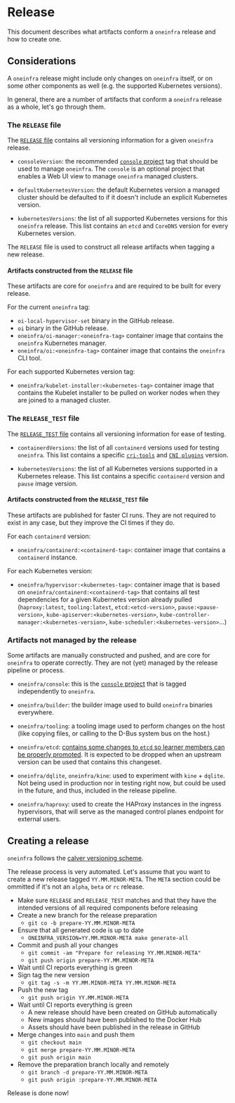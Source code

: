 # Release

This document describes what artifacts conform a `oneinfra` release
and how to create one.


## Considerations

A `oneinfra` release might include only changes on `oneinfra` itself,
or on some other components as well (e.g. the supported Kubernetes
versions).

In general, there are a number of artifacts that conform a `oneinfra`
release as a whole, let's go through them.


### The `RELEASE` file

The [`RELEASE` file](../RELEASE) contains all versioning information
for a given `oneinfra` release.

* `consoleVersion`: the recommended [`console`
  project](https://github.com/oneinfra/console) tag that should be
  used to manage `oneinfra`. The `console` is an optional project that
  enables a Web UI view to manage `oneinfra` managed clusters.

* `defaultKubernetesVersion`: the default Kubernetes version a managed
  cluster should be defaulted to if it doesn't include an explicit
  Kubernetes version.

* `kubernetesVersions`: the list of all supported Kubernetes versions
  for this `oneinfra` release. This list contains an `etcd` and
  `CoreDNS` version for every Kubernetes version.

The `RELEASE` file is used to construct all release artifacts when
tagging a new release.


#### Artifacts constructed from the `RELEASE` file

These artifacts are core for `oneinfra` and are required to be built
for every release.

For the current `oneinfra` tag:

* `oi-local-hypervisor-set` binary in the GitHub release.
* `oi` binary in the GitHub release.
* `oneinfra/oi-manager:<oneinfra-tag>` container image that contains
  the `oneinfra` Kubernetes manager.
* `oneinfra/oi:<oneinfra-tag>` container image that contains the
  `oneinfra` CLI tool.

For each supported Kubernetes version tag:

* `oneinfra/kubelet-installer:<kubernetes-tag>` container image that
  contains the Kubelet installer to be pulled on worker nodes when
  they are joined to a managed cluster.


### The `RELEASE_TEST` file

The [`RELEASE_TEST` file](../RELEASE_TEST) contains all versioning
information for ease of testing.

* `containerdVersions`: the list of all `containerd` versions used for
  testing `oneinfra`. This list contains a specific
  [`cri-tools`](https://github.com/kubernetes-sigs/cri-tools) and
  [`CNI plugins`](https://github.com/containernetworking/plugins)
  version.

* `kubernetesVersions`: the list of all Kubernetes versions supported
  in a Kubernetes release. This list contains a specific `containerd`
  version and `pause` image version.


#### Artifacts constructed from the `RELEASE_TEST` file

These artifacts are published for faster CI runs. They are not
required to exist in any case, but they improve the CI times if they
do.

For each `containerd` version:

* `oneinfra/containerd:<containerd-tag>`: container image that
  contains a `containerd` instance.

For each Kubernetes version:

* `oneinfra/hypervisor:<kubernetes-tag>`: container image that is
  based on `oneinfra/containerd:<containerd-tag>` that contains all
  test dependencies for a given Kubernetes version already pulled
  (`haproxy:latest`, `tooling:latest`, `etcd:<etcd-version>`,
  `pause:<pause-version>`, `kube-apiserver:<kubernetes-version>`,
  `kube-controller-manager:<kubernetes-version>`,
  `kube-scheduler:<kubernetes-version>`...)


### Artifacts not managed by the release

Some artifacts are manually constructed and pushed, and are core for
`oneinfra` to operate correctly. They are not (yet) managed by the
release pipeline or process.

* `oneinfra/console`: this is the [`console`
  project](https://github.com/oneinfra/console) that is tagged
  independently to `oneinfra`.

* `oneinfra/builder`: the builder image used to build `oneinfra`
  binaries everywhere.

* `oneinfra/tooling`: a tooling image used to perform changes on the
  host (like copying files, or calling to the D-Bus system bus on the
  host.)

* `oneinfra/etcd`: [contains some changes to `etcd` so learner members
  can be properly
  promoted](https://github.com/etcd-io/etcd/pull/11640). It is
  expected to be dropped when an upstream version can be used that
  contains this changeset.

* `oneinfra/dqlite`, `oneinfra/kine`: used to experiment with `kine` +
  `dqlite`. Not being used in production nor in testing right now, but
  could be used in the future, and thus, included in the release
  pipeline.

* `oneinfra/haproxy`: used to create the HAProxy instances in the
  ingress hypervisors, that will serve as the managed control planes
  endpoint for external users.


## Creating a release

`oneinfra` follows the [calver versioning
scheme](https://calver.org/).

The release process is very automated. Let's assume that you want to
create a new release tagged `YY.MM.MINOR-META`. The `META` section
could be ommitted if it's not an `alpha`, `beta` or `rc` release.

* Make sure `RELEASE` and `RELEASE_TEST` matches and that they have
  the intended versions of all required components before releasing
* Create a new branch for the release preparation
  * `git co -b prepare-YY.MM.MINOR-META`
* Ensure that all generated code is up to date
  * `ONEINFRA_VERSION=YY.MM.MINOR-META make generate-all`
* Commit and push all your changes
  * `git commit -am "Prepare for releasing YY.MM.MINOR-META"`
  * `git push origin prepare-YY.MM.MINOR-META`
* Wait until CI reports everything is green
* Sign tag the new version
  * `git tag -s -m YY.MM.MINOR-META YY.MM.MINOR-META`
* Push the new tag
  * `git push origin YY.MM.MINOR-META`
* Wait until CI reports everything is green
  * A new release should have been created on GitHub automatically
  * New images should have been published to the Docker Hub
  * Assets should have been published in the release in GitHub
* Merge changes into `main` and push them
  * `git checkout main`
  * `git merge prepare-YY.MM.MINOR-META`
  * `git push origin main`
* Remove the preparation branch locally and remotely
  * `git branch -d prepare-YY.MM.MINOR-META`
  * `git push origin :prepare-YY.MM.MINOR-META`

Release is done now!
